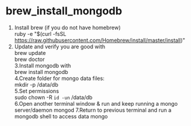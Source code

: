 # brew_install_mongodb

1. Install brew (if you do not have homebrew)                       
ruby -e "$(curl -fsSL https://raw.githubusercontent.com/Homebrew/install/master/install)"            
2. Update and verify you are good with               
brew update             
brew doctor              
3.Install mongodb with               
brew install mongodb                   
4.Create folder for mongo data files:              
mkdir -p /data/db                
5.Set permissions                      
sudo chown -R `id -un` /data/db                  
6.Open another terminal window & run and keep running a mongo server/daemon 
mongod 
7.Return to previous terminal and run a mongodb shell to access data 
mongo 
